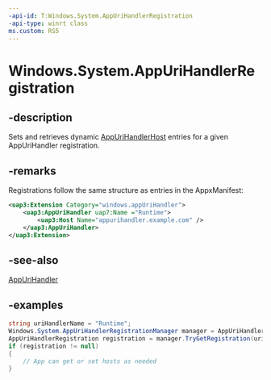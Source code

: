 ```yaml
---
-api-id: T:Windows.System.AppUriHandlerRegistration
-api-type: winrt class
ms.custom: RS5
---
```


<!-- Class syntax.
public class AppUriHandlerRegistration 
-->

# Windows.System.AppUriHandlerRegistration

## -description
Sets and retrieves dynamic [AppUriHandlerHost](appurihandlerhost.md) entries for a given AppUriHandler registration.

## -remarks
Registrations follow the same structure as entries in the AppxManifest:

```xml
<uap3:Extension Category="windows.appUriHandler">
    <uap3:AppUriHandler uap7:Name ="Runtime">
        <uap3:Host Name="appurihandler.example.com" />
    </uap3:AppUriHandler>
</uap3:Extension>
```

## -see-also
[AppUriHandler](/windows/uwp/launch-resume/web-to-app-linking)

## -examples
```csharp
string uriHandlerName = "Runtime"; 
Windows.System.AppUriHandlerRegistrationManager manager = AppUriHandlerRegistrationManager.GetDefault(); // Or GetForUser() for multi user-aware apps. 
AppUriHandlerRegistration registration = manager.TryGetRegistration(uriHandlerName);
if (registration != null)
{
    // App can get or set hosts as needed
}
```
